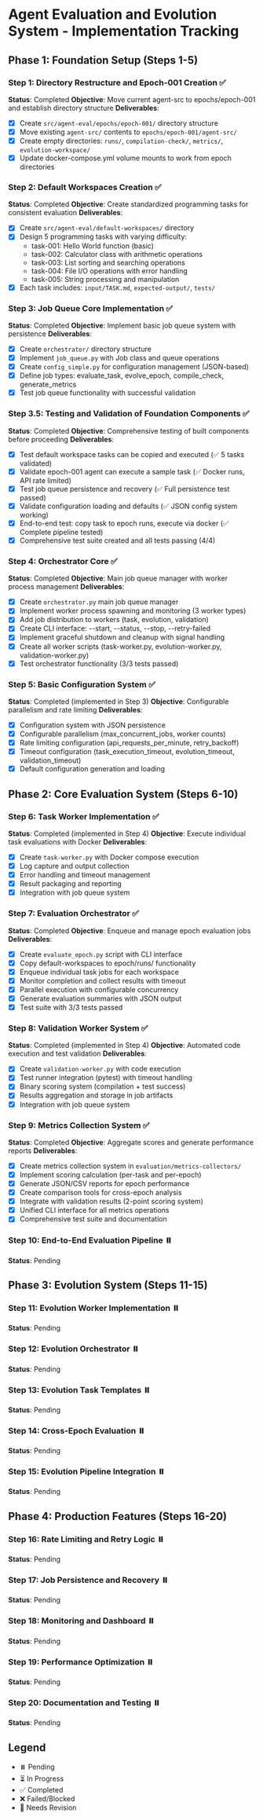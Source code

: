 # Agent Evaluation and Evolution System - Implementation Tracking

## Phase 1: Foundation Setup (Steps 1-5)

### Step 1: Directory Restructure and Epoch-001 Creation ✅
**Status**: Completed
**Objective**: Move current agent-src to epochs/epoch-001 and establish directory structure
**Deliverables**:
- [x] Create `src/agent-eval/epochs/epoch-001/` directory structure
- [x] Move existing `agent-src/` contents to `epochs/epoch-001/agent-src/`
- [x] Create empty directories: `runs/`, `compilation-check/`, `metrics/`, `evolution-workspace/`
- [x] Update docker-compose.yml volume mounts to work from epoch directories

### Step 2: Default Workspaces Creation ✅
**Status**: Completed
**Objective**: Create standardized programming tasks for consistent evaluation
**Deliverables**:
- [x] Create `src/agent-eval/default-workspaces/` directory
- [x] Design 5 programming tasks with varying difficulty:
  - task-001: Hello World function (basic)
  - task-002: Calculator class with arithmetic operations
  - task-003: List sorting and searching operations
  - task-004: File I/O operations with error handling
  - task-005: String processing and manipulation
- [x] Each task includes: `input/TASK.md`, `expected-output/`, `tests/`

### Step 3: Job Queue Core Implementation ✅
**Status**: Completed
**Objective**: Implement basic job queue system with persistence
**Deliverables**:
- [x] Create `orchestrator/` directory structure
- [x] Implement `job_queue.py` with Job class and queue operations
- [x] Create `config_simple.py` for configuration management (JSON-based)
- [x] Define job types: evaluate_task, evolve_epoch, compile_check, generate_metrics
- [x] Test job queue functionality with successful validation

### Step 3.5: Testing and Validation of Foundation Components ✅
**Status**: Completed
**Objective**: Comprehensive testing of built components before proceeding
**Deliverables**:
- [x] Test default workspace tasks can be copied and executed (✅ 5 tasks validated)
- [x] Validate epoch-001 agent can execute a sample task (✅ Docker runs, API rate limited)
- [x] Test job queue persistence and recovery (✅ Full persistence test passed)
- [x] Validate configuration loading and defaults (✅ JSON config system working)
- [x] End-to-end test: copy task to epoch runs, execute via docker (✅ Complete pipeline tested)
- [x] Comprehensive test suite created and all tests passing (4/4)

### Step 4: Orchestrator Core ✅
**Status**: Completed
**Objective**: Main job queue manager with worker process management
**Deliverables**:
- [x] Create `orchestrator.py` main job queue manager
- [x] Implement worker process spawning and monitoring (3 worker types)
- [x] Add job distribution to workers (task, evolution, validation)
- [x] Create CLI interface: --start, --status, --stop, --retry-failed
- [x] Implement graceful shutdown and cleanup with signal handling
- [x] Create all worker scripts (task-worker.py, evolution-worker.py, validation-worker.py)
- [x] Test orchestrator functionality (3/3 tests passed)

### Step 5: Basic Configuration System ✅
**Status**: Completed (implemented in Step 3)
**Objective**: Configurable parallelism and rate limiting
**Deliverables**:
- [x] Configuration system with JSON persistence
- [x] Configurable parallelism (max_concurrent_jobs, worker counts)
- [x] Rate limiting configuration (api_requests_per_minute, retry_backoff)
- [x] Timeout configuration (task_execution_timeout, evolution_timeout, validation_timeout)
- [x] Default configuration generation and loading

## Phase 2: Core Evaluation System (Steps 6-10)

### Step 6: Task Worker Implementation ✅
**Status**: Completed (implemented in Step 4)
**Objective**: Execute individual task evaluations with Docker
**Deliverables**:
- [x] Create `task-worker.py` with Docker compose execution
- [x] Log capture and output collection
- [x] Error handling and timeout management  
- [x] Result packaging and reporting
- [x] Integration with job queue system

### Step 7: Evaluation Orchestrator ✅
**Status**: Completed
**Objective**: Enqueue and manage epoch evaluation jobs
**Deliverables**:
- [x] Create `evaluate_epoch.py` script with CLI interface
- [x] Copy default-workspaces to epoch/runs/ functionality
- [x] Enqueue individual task jobs for each workspace
- [x] Monitor completion and collect results with timeout
- [x] Parallel execution with configurable concurrency
- [x] Generate evaluation summaries with JSON output
- [x] Test suite with 3/3 tests passed

### Step 8: Validation Worker System ✅
**Status**: Completed (implemented in Step 4)
**Objective**: Automated code execution and test validation
**Deliverables**:
- [x] Create `validation-worker.py` with code execution
- [x] Test runner integration (pytest) with timeout handling
- [x] Binary scoring system (compilation + test success)
- [x] Results aggregation and storage in job artifacts
- [x] Integration with job queue system

### Step 9: Metrics Collection System ✅
**Status**: Completed
**Objective**: Aggregate scores and generate performance reports
**Deliverables**:
- [x] Create metrics collection system in `evaluation/metrics-collectors/`
- [x] Implement scoring calculation (per-task and per-epoch)
- [x] Generate JSON/CSV reports for epoch performance
- [x] Create comparison tools for cross-epoch analysis
- [x] Integrate with validation results (2-point scoring system)
- [x] Unified CLI interface for all metrics operations
- [x] Comprehensive test suite and documentation

### Step 10: End-to-End Evaluation Pipeline ⏸️
**Status**: Pending

## Phase 3: Evolution System (Steps 11-15)

### Step 11: Evolution Worker Implementation ⏸️
**Status**: Pending

### Step 12: Evolution Orchestrator ⏸️
**Status**: Pending

### Step 13: Evolution Task Templates ⏸️
**Status**: Pending

### Step 14: Cross-Epoch Evaluation ⏸️
**Status**: Pending

### Step 15: Evolution Pipeline Integration ⏸️
**Status**: Pending

## Phase 4: Production Features (Steps 16-20)

### Step 16: Rate Limiting and Retry Logic ⏸️
**Status**: Pending

### Step 17: Job Persistence and Recovery ⏸️
**Status**: Pending

### Step 18: Monitoring and Dashboard ⏸️
**Status**: Pending

### Step 19: Performance Optimization ⏸️
**Status**: Pending

### Step 20: Documentation and Testing ⏸️
**Status**: Pending

## Legend
- ⏸️ Pending
- ⏳ In Progress  
- ✅ Completed
- ❌ Failed/Blocked
- 🔄 Needs Revision